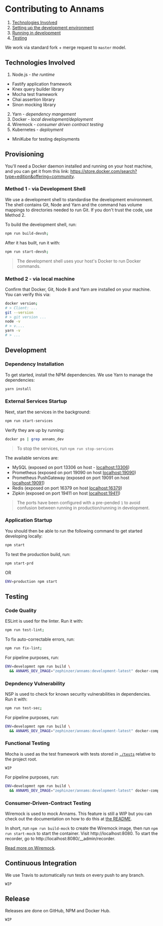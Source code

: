 # Contributing to Annams

1. [Technologies Involved](#technologies-involved)
2. [Setting up the development environment](#setting-up-the-development-environment)
3. [Running in development](#running-in-development)
4. [Testing](#testing)

We work via standard fork + merge request to `master` model.

## Technologies Involved
1. Node.js - *the runtime*
  - Fastify application framework
  - Knex query builder library
  - Mocha test framework
  - Chai assertion library
  - Sinon mocking library
2. Yarn - *dependency mangement*
3. Docker - *local development/deployment*
4. Wiremock - *consumer driven contract testing*
5. Kubernetes - *deployment*
  - MiniKube for testing deployments

## Provisioning
You'll need a Docker daemon installed and running on your host machine, and you can get it from this link: https://store.docker.com/search?type=edition&offering=community.

### Method 1 - via Development Shell
We use a development shell to standardise the development environment. The shell contains Git, Node and Yarn and the command has volume mappings to directories needed to run Git. If you don't trust the code, use Method 2.

To build the development shell, run:

```bash
npm run build-devsh;
```

After it has built, run it with:

```bash
npm run start-devsh;
```

> The development shell uses your host's Docker to run Docker commands.

### Method 2 - via local machine
Confirm that Docker, Git, Node 8 and Yarn are installed on your machine. You can verify this via:

```bash
docker version;
# > Client: ...
git --version
# > git version ...
node -v
# > v....
yarn -v
# > ...
```

## Development
### Dependency Installation
To get started, install the NPM dependencies. We use Yarn to manage the dependencies:

```bash
yarn install
```

### External Services Startup
Next, start the services in the background:

```bash
npm run start-services
```

Verify they are up by running:

```bash
docker ps | grep annams_dev
```

> To stop the services, run `npm run stop-services`

The available services are:

- MySQL (exposed on port 13306 on host - [localhost:13306](localhost:13306))
- Prometheus (exposed on port 19090 on host [localhost:19090](http://localhost:19090))
- Prometheus PushGateway (exposed on port 19091 on host [localhost:19091](http://localhost:19091))
- Redis (exposed on port 16379 on host [localhost:16379](localhost:16379))
- Zipkin (exposed on port 19411 on host [localhost:19411](http://localhost:19411))

> The ports have been configured with a pre-pended `1` to avoid confusion between running in production/running in development.

### Application Startup
You should then be able to run the following command to get started developing locally:

```bash
npm start
```

To test the production build, run:

```bash
npm start-prd
```

OR

```bash
ENV=production npm start
```

## Testing

### Code Quality
ESLint is used for the linter. Run it with:

```bash
npm run test-lint;
```

To fix auto-correctable errors, run:

```bash
npm run fix-lint;
```

For pipeline purposes, run:

```bash
ENV=developmnt npm run build \
  && ANNAMS_DEV_IMAGE="zephinzer/annams:development-latest" docker-compose -f ./provisioning/deployments/docker/test/docker-compose.yml run test-lint;
```

### Depndency Vulnerability
NSP is used to check for known security vulnerabilities in dependencies. Run it with:

```bash
npm run test-sec;
```

For pipeline purposes, run:

```bash
ENV=developmnt npm run build \
  && ANNAMS_DEV_IMAGE="zephinzer/annams:development-latest" docker-compose -f ./provisioning/deployments/docker/test/docker-compose.yml run test-sec;
```

### Functional Testing
Mocha is used as the test framework with tests stored in [`./tests`](../tests) relative to the project root.

`WIP`

For pipeline purposes, run:

```bash
ENV=developmnt npm run build \
  && ANNAMS_DEV_IMAGE="zephinzer/annams:development-latest" docker-compose -f ./provisioning/deployments/docker/test/docker-compose.yml run test;
```

### Consumer-Driven-Contract Testing
Wiremock is used to mock Annams. This feature is still a WIP but you can check out the documentation on how to do this at [the README](../mock/README.md).

In short, run `npm run build-mock` to create the Wiremock image, then run `npm run start-mock` to start the container. Visit http://localhost:8080. To start the recorder, go to http://localhost:8080/__admin/recorder.

[Read more on Wiremock](http://wiremock.org).

## Continuous Integration
We use Travis to automatically run tests on every push to any branch. 

`WIP`

## Release
Releases are done on GitHub, NPM and Docker Hub.

`WIP`